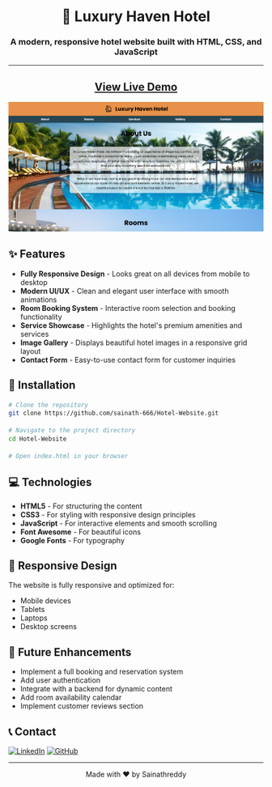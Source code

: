 <div align="center">

# 🏨 Luxury Haven Hotel

### A modern, responsive hotel website built with HTML, CSS, and JavaScript

---

## [View Live Demo](https://sainath-666.github.io/Hotel_Website/)

![Luxury Haven Hotel Preview](Preview.png)

</div>

## ✨ Features

- **Fully Responsive Design** - Looks great on all devices from mobile to desktop
- **Modern UI/UX** - Clean and elegant user interface with smooth animations
- **Room Booking System** - Interactive room selection and booking functionality
- **Service Showcase** - Highlights the hotel's premium amenities and services
- **Image Gallery** - Displays beautiful hotel images in a responsive grid layout
- **Contact Form** - Easy-to-use contact form for customer inquiries

## 🚀 Installation

```bash
# Clone the repository
git clone https://github.com/sainath-666/Hotel-Website.git

# Navigate to the project directory
cd Hotel-Website

# Open index.html in your browser
```

## 💻 Technologies

- **HTML5** - For structuring the content
- **CSS3** - For styling with responsive design principles
- **JavaScript** - For interactive elements and smooth scrolling
- **Font Awesome** - For beautiful icons
- **Google Fonts** - For typography

## 📱 Responsive Design

The website is fully responsive and optimized for:
- Mobile devices
- Tablets
- Laptops
- Desktop screens

## 🔮 Future Enhancements

- Implement a full booking and reservation system
- Add user authentication
- Integrate with a backend for dynamic content
- Add room availability calendar
- Implement customer reviews section

## 📞 Contact

[![LinkedIn](https://img.shields.io/badge/LinkedIn-0077B5?style=for-the-badge&logo=linkedin&logoColor=white)](https://www.linkedin.com/in/sainath666)
[![GitHub](https://img.shields.io/badge/GitHub-100000?style=for-the-badge&logo=github&logoColor=white)](https://github.com/sainath-666)

---
<div align="center">
  <p>Made with ❤️ by Sainathreddy</p>
</div>
